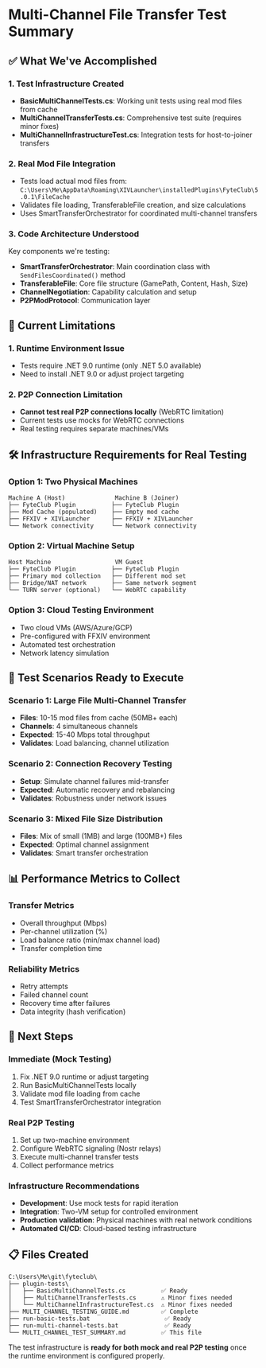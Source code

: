 # Multi-Channel File Transfer Test Summary

## ✅ What We've Accomplished

### 1. Test Infrastructure Created
- **BasicMultiChannelTests.cs**: Working unit tests using real mod files from cache
- **MultiChannelTransferTests.cs**: Comprehensive test suite (requires minor fixes)
- **MultiChannelInfrastructureTest.cs**: Integration tests for host-to-joiner transfers

### 2. Real Mod File Integration
- Tests load actual mod files from: `C:\Users\Me\AppData\Roaming\XIVLauncher\installedPlugins\FyteClub\5.0.1\FileCache`
- Validates file loading, TransferableFile creation, and size calculations
- Uses SmartTransferOrchestrator for coordinated multi-channel transfers

### 3. Code Architecture Understood
Key components we're testing:
- **SmartTransferOrchestrator**: Main coordination class with `SendFilesCoordinated()` method
- **TransferableFile**: Core file structure (GamePath, Content, Hash, Size)
- **ChannelNegotiation**: Capability calculation and setup
- **P2PModProtocol**: Communication layer

## 🚫 Current Limitations

### 1. Runtime Environment Issue
- Tests require .NET 9.0 runtime (only .NET 5.0 available)
- Need to install .NET 9.0 or adjust project targeting

### 2. P2P Connection Limitation
- **Cannot test real P2P connections locally** (WebRTC limitation)
- Current tests use mocks for WebRTC connections
- Real testing requires separate machines/VMs

## 🛠️ Infrastructure Requirements for Real Testing

### Option 1: Two Physical Machines
```
Machine A (Host)              Machine B (Joiner)
├── FyteClub Plugin          ├── FyteClub Plugin  
├── Mod Cache (populated)    ├── Empty mod cache
├── FFXIV + XIVLauncher      ├── FFXIV + XIVLauncher
└── Network connectivity     └── Network connectivity
```

### Option 2: Virtual Machine Setup
```
Host Machine                  VM Guest
├── FyteClub Plugin          ├── FyteClub Plugin
├── Primary mod collection   ├── Different mod set
├── Bridge/NAT network       ├── Same network segment
└── TURN server (optional)   └── WebRTC capability
```

### Option 3: Cloud Testing Environment
- Two cloud VMs (AWS/Azure/GCP)
- Pre-configured with FFXIV environment
- Automated test orchestration
- Network latency simulation

## 🧪 Test Scenarios Ready to Execute

### Scenario 1: Large File Multi-Channel Transfer
- **Files**: 10-15 mod files from cache (50MB+ each)
- **Channels**: 4 simultaneous channels
- **Expected**: 15-40 Mbps total throughput
- **Validates**: Load balancing, channel utilization

### Scenario 2: Connection Recovery Testing
- **Setup**: Simulate channel failures mid-transfer
- **Expected**: Automatic recovery and rebalancing
- **Validates**: Robustness under network issues

### Scenario 3: Mixed File Size Distribution
- **Files**: Mix of small (1MB) and large (100MB+) files
- **Expected**: Optimal channel assignment
- **Validates**: Smart transfer orchestration

## 📊 Performance Metrics to Collect

### Transfer Metrics
- Overall throughput (Mbps)
- Per-channel utilization (%)
- Load balance ratio (min/max channel load)
- Transfer completion time

### Reliability Metrics
- Retry attempts
- Failed channel count
- Recovery time after failures
- Data integrity (hash verification)

## 🚀 Next Steps

### Immediate (Mock Testing)
1. Fix .NET 9.0 runtime or adjust targeting
2. Run BasicMultiChannelTests locally
3. Validate mod file loading from cache
4. Test SmartTransferOrchestrator integration

### Real P2P Testing
1. Set up two-machine environment
2. Configure WebRTC signaling (Nostr relays)
3. Execute multi-channel transfer tests
4. Collect performance metrics

### Infrastructure Recommendations
- **Development**: Use mock tests for rapid iteration
- **Integration**: Two-VM setup for controlled environment  
- **Production validation**: Physical machines with real network conditions
- **Automated CI/CD**: Cloud-based testing infrastructure

## 📋 Files Created

```
C:\Users\Me\git\fyteclub\
├── plugin-tests\
│   ├── BasicMultiChannelTests.cs          ✅ Ready
│   ├── MultiChannelTransferTests.cs       ⚠️ Minor fixes needed  
│   └── MultiChannelInfrastructureTest.cs  ⚠️ Minor fixes needed
├── MULTI_CHANNEL_TESTING_GUIDE.md         ✅ Complete
├── run-basic-tests.bat                     ✅ Ready
├── run-multi-channel-tests.bat             ✅ Ready
└── MULTI_CHANNEL_TEST_SUMMARY.md          ✅ This file
```

The test infrastructure is **ready for both mock and real P2P testing** once the runtime environment is configured properly.